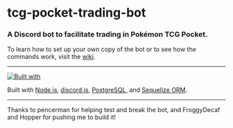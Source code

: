 # tcg-pocket-trading-bot
### A Discord bot to facilitate trading in Pokémon TCG Pocket.
To learn how to set up your own copy of the bot or to see how the commands work, visit the [wiki](https://github.com/chicklightning/tcg-pocket-trading-bot/wiki).

---

[![Built with](https://skillicons.dev/icons?i=nodejs,discordjs,postgres,sequelize&theme=dark)](https://skillicons.dev)

Built with [Node.js](https://nodejs.org/en), [discord.js](https://discord.js.org/), [PostgreSQL](https://www.postgresql.org/), and [Sequelize ORM](https://sequelize.org/).

---

Thanks to pencerman for helping test and break the bot, and FroggyDecaf and Hopper for pushing me to build it!
